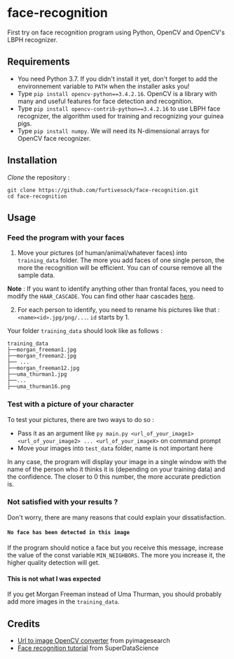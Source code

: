 # face-recognition

First try on face recognition program using Python, OpenCV and OpenCV's LBPH recognizer.

## Requirements

- You need Python 3.7. If you didn't install it yet, don't forget to add the environnement variable to `PATH` when the installer asks you!
- Type `pip install opencv-python==3.4.2.16`. OpenCV is a library with many and useful features for face detection and recognition.
- Type `pip install opencv-contrib-python==3.4.2.16` to use LBPH face recognizer, the algorithm used for training and recognizing your guinea pigs.
- Type `pip install numpy`. We will need its N-dimensional arrays for OpenCV face recognizer.

## Installation

*Clone* the repository :
```
git clone https://github.com/furtivesock/face-recognition.git
cd face-recognition
```

## Usage

### Feed the program with your faces

1) Move your pictures (of human/animal/whatever faces) into `training_data` folder. The more you add faces of one single person, the more the recognition will be efficient.
You can of course remove all the sample data.

**Note** : If you want to identify anything other than frontal faces, you need to modify the `HAAR_CASCADE`. You can find other haar cascades [here](https://github.com/opencv/opencv/tree/master/data/haarcascades).

2) For each person to identify, you need to rename his pictures like that : `<name><id>.jpg/png/...`. `id` starts by 1.

Your folder `training_data` should look like as follows :

```
training_data
├──morgan_freeman1.jpg
├──morgan_freeman2.jpg
├── ...
├──morgan_freeman12.jpg
├──uma_thurman1.jpg
├──...
├──uma_thurman16.png
```

### Test with a picture of your character

To test your pictures, there are two ways to do so :
- Pass it as an argument like `py main.py <url_of_your_image1> <url_of_your_image2> ... <url_of_your_imageX>` on command prompt
- Move your images into `test_data` folder, name is not important here

In any case, the program will display your image in a single window with the name of the person who it thinks it is (depending on your training data) and the confidence. The closer to 0 this number, the more accurate prediction is.

### Not satisfied with your results ?

Don't worry, there are many reasons that could explain your dissatisfaction.

#### `No face has been detected in this image`
If the program should notice a face but you receive this message, increase the value of the const variable `MIN_NEIGHBORS`. The more you increase it, the higher quality detection will get.

#### This is not what I was expected
If you get Morgan Freeman instead of Uma Thurman, you should probably add more images in the `training_data`.

## Credits

- [Url to image OpenCV converter](https://www.pyimagesearch.com/2015/03/02/convert-url-to-image-with-python-and-opencv/) from pyimagesearch
- [Face recognition tutorial](https://www.superdatascience.com/blogs/opencv-face-recognition) from SuperDataScience
